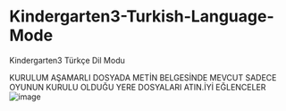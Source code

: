 # Kindergarten3-Turkish-Language-Mode
Kindergarten3 Türkçe Dil Modu 

KURULUM AŞAMARLI DOSYADA METİN BELGESİNDE MEVCUT SADECE OYUNUN KURULU OLDUĞU YERE DOSYALARI ATIN.İYİ EĞLENCELER
![image](https://github.com/user-attachments/assets/4dc799a0-bf04-4bc6-850f-ad1e13781555)
